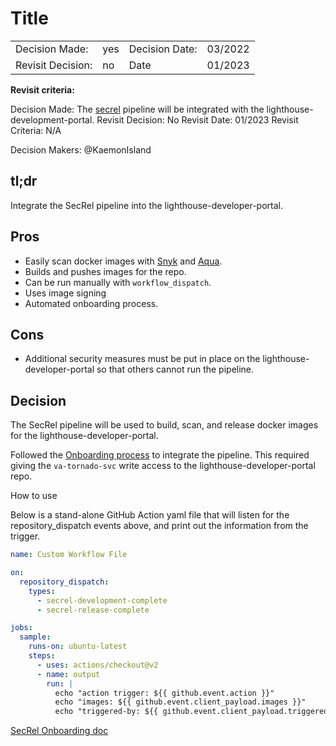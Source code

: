 # Title

|                   |     |                |         |
| ----------------- | --- | -------------- | ------- |
| Decision Made:    | yes | Decision Date: | 03/2022 |
| Revisit Decision: | no  | Date           | 01/2023 |

**Revisit criteria:**

Decision Made: The [secrel](https://musical-fiesta-cd7b4cef.pages.github.io/) pipeline will be integrated with the lighthouse-development-portal.
Revisit Decision: No Revisit Date: 01/2023
Revisit Criteria: N/A

Decision Makers: @KaemonIsland

## tl;dr

Integrate the SecRel pipeline into the lighthouse-developer-portal.

## Pros

- Easily scan docker images with [Snyk](https://snyk.io/) and [Aqua](https://support.aquasec.com/support/home).
- Builds and pushes images for the repo.
- Can be run manually with `workflow_dispatch`.
- Uses image signing
- Automated onboarding process.

## Cons

- Additional security measures must be put in place on the lighthouse-developer-portal so that others cannot run the pipeline.

## Decision

The SecRel pipeline will be used to build, scan, and release docker images for the lighthouse-developer-portal.

Followed the [Onboarding process](https://musical-fiesta-cd7b4cef.pages.github.io/ONBOARDING/) to integrate the pipeline. This required giving the `va-tornado-svc` write access to the lighthouse-developer-portal repo.

How to use

Below is a stand-alone GitHub Action yaml file that will listen for the repository_dispatch events above, and print out the information from the trigger.

```yaml
name: Custom Workflow File

on:
  repository_dispatch:
    types:
      - secrel-development-complete
      - secrel-release-complete

jobs:
  sample:
    runs-on: ubuntu-latest
    steps:
      - uses: actions/checkout@v2
      - name: output
        run: |
          echo "action trigger: ${{ github.event.action }}"
          echo "images: ${{ github.event.client_payload.images }}"
          echo "triggered-by: ${{ github.event.client_payload.triggered-by }}"
```

[SecRel Onboarding doc](https://musical-fiesta-cd7b4cef.pages.github.io/)
